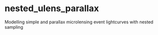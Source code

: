 # nested_ulens_parallax
Modelling simple and parallax microlensing event lightcurves with nested sampling
